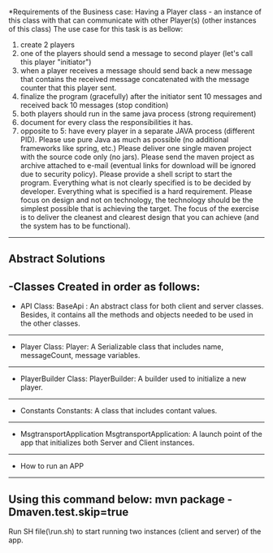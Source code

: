 *Requirements of the Business case:
Having a Player class - an instance of this class with that can communicate with other Player(s) (other instances of this class)
The use case for this task is as bellow:
1. create 2 players
2. one of the players should send a message to second player (let's call this player "initiator")
3. when a player receives a message should send back a new message that contains the received message concatenated with the message counter that this player sent.
4. finalize the program (gracefully) after the initiator sent 10 messages and received back 10 messages (stop condition)
5. both players should run in the same java process (strong requirement)
6. document for every class the responsibilities it has.
7. opposite to 5: have every player in a separate JAVA process (different PID).
Please use pure Java as much as possible (no additional frameworks like spring, etc.)
Please deliver one single maven project with the source code only (no jars). Please send the maven project as archive attached to e-mail (eventual links for download will be ignored due to security policy).
Please provide a shell script to start the program.
Everything what is not clearly specified is to be decided by developer. Everything what is specified is a hard requirement.
Please focus on design and not on technology, the technology should be the simplest possible that is achieving the target.
The focus of the exercise is to deliver the cleanest and clearest design that you can achieve (and the system has to be functional).
------------------------------------------------------------------------------------------
Abstract Solutions
------------------------------------------------------------------
-Classes Created in order as follows:
-----------------------------------------------------------------------------------
* API Class:
BaseApi : An abstract class for both client and server classes. Besides, it contains all the methods and objects needed
to be used in the other classes.
------------------------------------------------------------------------------------------------------
* Player Class:
 Player: A Serializable class that includes name, messageCount, message variables.
------------------------------------------------------------------------------------------------------
* PlayerBuilder Class:
  PlayerBuilder: A builder used to initialize a new player.
------------------------------------------------------------------------------------------
* Constants
Constants: A class that includes contant values.
----------------------------------------------------------------------------------------
* MsgtransportApplication
MsgtransportApplication: A launch point of the app that initializes both Server and Client instances.
------------------------------------------------------------------------------------------------------
* How to run an APP
------------------------------------------------------------------
Using this command below:  mvn package -Dmaven.test.skip=true
------------------------------------------------------------------------------------------
Run SH file(\run.sh) to start running two instances (client and server) of the app.
